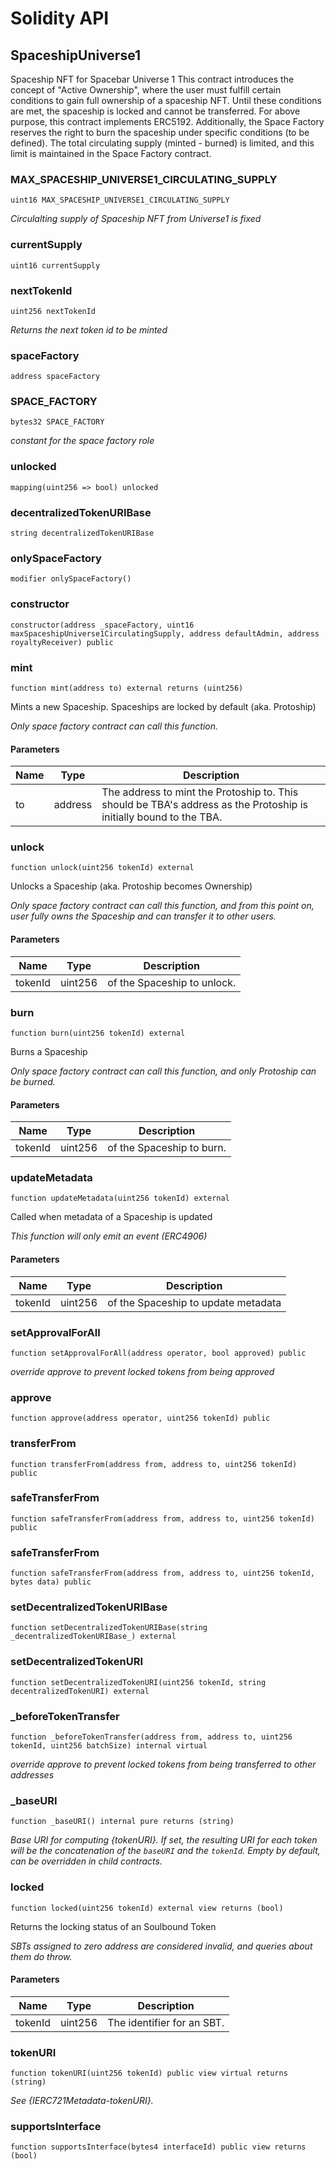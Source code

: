# Solidity API

## SpaceshipUniverse1

Spaceship NFT for Spacebar Universe 1
This contract introduces the concept of "Active Ownership", where the user must fulfill
certain conditions to gain full ownership of a spaceship NFT.
Until these conditions are met, the spaceship is locked and cannot be transferred.
For above purpose, this contract implements ERC5192.
Additionally, the Space Factory reserves the right to burn the spaceship under specific conditions (to be defined).
The total circulating supply (minted - burned) is limited, and this limit is maintained in the Space Factory contract.

### MAX_SPACESHIP_UNIVERSE1_CIRCULATING_SUPPLY

```solidity
uint16 MAX_SPACESHIP_UNIVERSE1_CIRCULATING_SUPPLY
```

_Circulalting supply of Spaceship NFT from Universe1 is fixed_

### currentSupply

```solidity
uint16 currentSupply
```

### nextTokenId

```solidity
uint256 nextTokenId
```

_Returns the next token id to be minted_

### spaceFactory

```solidity
address spaceFactory
```

### SPACE_FACTORY

```solidity
bytes32 SPACE_FACTORY
```

_constant for the space factory role_

### unlocked

```solidity
mapping(uint256 => bool) unlocked
```

### decentralizedTokenURIBase

```solidity
string decentralizedTokenURIBase
```

### onlySpaceFactory

```solidity
modifier onlySpaceFactory()
```

### constructor

```solidity
constructor(address _spaceFactory, uint16 maxSpaceshipUniverse1CirculatingSupply, address defaultAdmin, address royaltyReceiver) public
```

### mint

```solidity
function mint(address to) external returns (uint256)
```

Mints a new Spaceship. Spaceships are locked by default (aka. Protoship)

_Only space factory contract can call this function._

#### Parameters

| Name | Type | Description |
| ---- | ---- | ----------- |
| to | address | The address to mint the Protoship to. This should be TBA's address as the Protoship is initially bound to the TBA. |

### unlock

```solidity
function unlock(uint256 tokenId) external
```

Unlocks a Spaceship (aka. Protoship becomes Ownership)

_Only space factory contract can call this function, and from this point on,
user fully owns the Spaceship and can transfer it to other users._

#### Parameters

| Name | Type | Description |
| ---- | ---- | ----------- |
| tokenId | uint256 | of the Spaceship to unlock. |

### burn

```solidity
function burn(uint256 tokenId) external
```

Burns a Spaceship

_Only space factory contract can call this function, and only Protoship can be burned._

#### Parameters

| Name | Type | Description |
| ---- | ---- | ----------- |
| tokenId | uint256 | of the Spaceship to burn. |

### updateMetadata

```solidity
function updateMetadata(uint256 tokenId) external
```

Called when metadata of a Spaceship is updated

_This function will only emit an event (ERC4906)_

#### Parameters

| Name | Type | Description |
| ---- | ---- | ----------- |
| tokenId | uint256 | of the Spaceship to update metadata |

### setApprovalForAll

```solidity
function setApprovalForAll(address operator, bool approved) public
```

_override approve to prevent locked tokens from being approved_

### approve

```solidity
function approve(address operator, uint256 tokenId) public
```

### transferFrom

```solidity
function transferFrom(address from, address to, uint256 tokenId) public
```

### safeTransferFrom

```solidity
function safeTransferFrom(address from, address to, uint256 tokenId) public
```

### safeTransferFrom

```solidity
function safeTransferFrom(address from, address to, uint256 tokenId, bytes data) public
```

### setDecentralizedTokenURIBase

```solidity
function setDecentralizedTokenURIBase(string _decentralizedTokenURIBase_) external
```

### setDecentralizedTokenURI

```solidity
function setDecentralizedTokenURI(uint256 tokenId, string decentralizedTokenURI) external
```

### _beforeTokenTransfer

```solidity
function _beforeTokenTransfer(address from, address to, uint256 tokenId, uint256 batchSize) internal virtual
```

_override approve to prevent locked tokens from being transferred to other addresses_

### _baseURI

```solidity
function _baseURI() internal pure returns (string)
```

_Base URI for computing {tokenURI}. If set, the resulting URI for each
token will be the concatenation of the `baseURI` and the `tokenId`. Empty
by default, can be overridden in child contracts._

### locked

```solidity
function locked(uint256 tokenId) external view returns (bool)
```

Returns the locking status of an Soulbound Token

_SBTs assigned to zero address are considered invalid, and queries
about them do throw._

#### Parameters

| Name | Type | Description |
| ---- | ---- | ----------- |
| tokenId | uint256 | The identifier for an SBT. |

### tokenURI

```solidity
function tokenURI(uint256 tokenId) public view virtual returns (string)
```

_See {IERC721Metadata-tokenURI}._

### supportsInterface

```solidity
function supportsInterface(bytes4 interfaceId) public view returns (bool)
```

